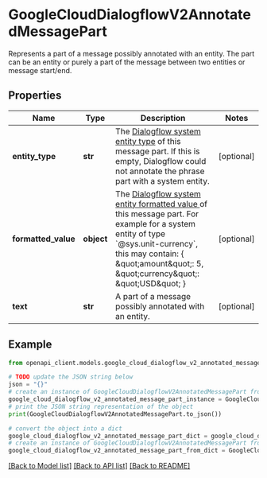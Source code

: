 # GoogleCloudDialogflowV2AnnotatedMessagePart

Represents a part of a message possibly annotated with an entity. The part can be an entity or purely a part of the message between two entities or message start/end.

## Properties

Name | Type | Description | Notes
------------ | ------------- | ------------- | -------------
**entity_type** | **str** | The [Dialogflow system entity type](https://cloud.google.com/dialogflow/docs/reference/system-entities) of this message part. If this is empty, Dialogflow could not annotate the phrase part with a system entity. | [optional] 
**formatted_value** | **object** | The [Dialogflow system entity formatted value ](https://cloud.google.com/dialogflow/docs/reference/system-entities) of this message part. For example for a system entity of type &#x60;@sys.unit-currency&#x60;, this may contain: { \&quot;amount\&quot;: 5, \&quot;currency\&quot;: \&quot;USD\&quot; }  | [optional] 
**text** | **str** | A part of a message possibly annotated with an entity. | [optional] 

## Example

```python
from openapi_client.models.google_cloud_dialogflow_v2_annotated_message_part import GoogleCloudDialogflowV2AnnotatedMessagePart

# TODO update the JSON string below
json = "{}"
# create an instance of GoogleCloudDialogflowV2AnnotatedMessagePart from a JSON string
google_cloud_dialogflow_v2_annotated_message_part_instance = GoogleCloudDialogflowV2AnnotatedMessagePart.from_json(json)
# print the JSON string representation of the object
print(GoogleCloudDialogflowV2AnnotatedMessagePart.to_json())

# convert the object into a dict
google_cloud_dialogflow_v2_annotated_message_part_dict = google_cloud_dialogflow_v2_annotated_message_part_instance.to_dict()
# create an instance of GoogleCloudDialogflowV2AnnotatedMessagePart from a dict
google_cloud_dialogflow_v2_annotated_message_part_from_dict = GoogleCloudDialogflowV2AnnotatedMessagePart.from_dict(google_cloud_dialogflow_v2_annotated_message_part_dict)
```
[[Back to Model list]](../README.md#documentation-for-models) [[Back to API list]](../README.md#documentation-for-api-endpoints) [[Back to README]](../README.md)


